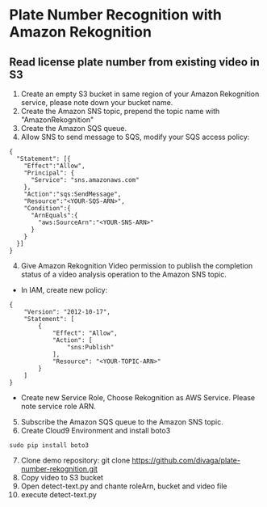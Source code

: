 # Plate Number Recognition with Amazon Rekognition
## Read license plate number from existing video in S3

1. Create an empty S3 bucket in same region of your Amazon Rekognition service, please note down your bucket name.
2. Create the Amazon SNS topic, prepend the topic name with "AmazonRekognition"
3. Create the Amazon SQS queue.
4. Allow SNS to send message to SQS, modify your SQS access policy:

```
{
  "Statement": [{
    "Effect":"Allow",
    "Principal": {
      "Service": "sns.amazonaws.com"
    },
    "Action":"sqs:SendMessage",
    "Resource":"<YOUR-SQS-ARN>",
    "Condition":{
      "ArnEquals":{
        "aws:SourceArn":"<YOUR-SNS-ARN>"
      }
    }
  }]
}
```

4. Give Amazon Rekognition Video permission to publish the completion status of a video analysis operation to the Amazon SNS topic.
- In IAM, create new policy:

```
{
    "Version": "2012-10-17",
    "Statement": [
        {
            "Effect": "Allow",
            "Action": [
                "sns:Publish"
            ],
            "Resource": "<YOUR-TOPIC-ARN>"
        }
    ]
}

```
- Create new Service Role, Choose Rekognition as AWS Service. Please note service role ARN.


5. Subscribe the Amazon SQS queue to the Amazon SNS topic.
6. Create Cloud9 Environment and install boto3
```
sudo pip install boto3
```
7. Clone demo repository: git clone https://github.com/divaga/plate-number-rekognition.git
8. Copy video to S3 bucket
9. Open detect-text.py and chante roleArn, bucket and video file
10. execute detect-text.py

